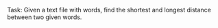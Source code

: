 Task: Given a text file with words, find the shortest and longest distance between two given words.
